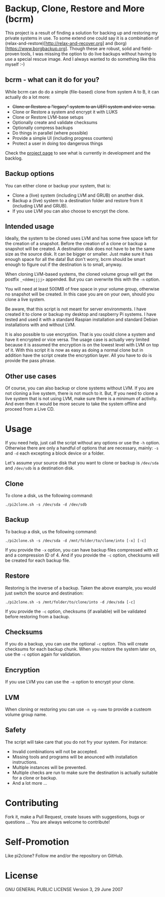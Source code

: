 # Backup, Clone, Restore and More (bcrm)

This project is a result of finding a solution for backing up and restoring my private systems in use. To some extend
one could say it is a combination of (relax-and-restore)[http://relax-and-recover.org] and
(borg)[https://www.borgbackup.org]. Though these are robust, solid and field-proven tools, I was missing the option to
do live backups without having to use a special rescue image. And I always wanted to do something like this myself :-)

## bcrm - what can it do for you?

While bcrm can do do a simple (file-based) clone from system A to B, it can actually do a lot more:

-   ~~Clone or Restore a "legacy" system to an UEFI system and vice-versa.~~
-   Clone or Restore a system and encrypt it with LUKS
-   Clone or Restore LVM-base setups
-   Optionally create and validate checksums
-   Optionally compress backups
-   Do things in parallel (where possible)
-   Provide a simple UI (including progress counters)
-   Protect a user in doing too dangerous things

Check the [project page](https://github.com/Jeansen/pi2clone/projects/1) to see what is currently in development and the
backlog.

## Backup options

You can either clone or backup your system, that is:

-   Clone a (live) system (including LVM and GRUB) on another disk.
-   Backup a (live) system to a destination folder and restore from it (including LVM and GRUB).
-   If you use LVM you can also choose to encrypt the clone.

## Intended usage

Ideally, the system to be cloned uses LVM and has some free space left for the creation of a snapshot. Before the
creation of a clone or backup a snapshot will be created. A destination disk does not have to be the same size as the
source disk. It can be bigger or smaller. Just make sure it has enough space for all the data! But don't worry, bcrm
should be smart enough to figure out if the destination is to small, anyway.

When cloning LVM-based systems, the cloned volume group will get the postfix `_<ddmmjjjj>` appended. But you can
overwrite this with the `-n` option.

You will need at least 500MB of free space in your volume group, otherwise no snapshot will be created. In this case you
are on your own, should you clone a live system.

Be aware, that this script is not meant for server environments. I have created it to clone or backup my desktop and 
raspberry Pi systems. I have tested and used it with a standard Raspian installation and standard Debian installations
with and without LVM.

It is also possible to use encryption. That is you could clone a system and have it encrypted or vice versa. The usage
case is actually very limited because it is assumed the encryption is on the lowest level with LVM on top of it. With
this script it is now as easy as doing a normal clone but in addition have the script create the encryption layer. All
you have to do is provide the pass phrase.

## Other use cases

Of course, you can also backup or clone systems without LVM. If you are not cloning a live system, there is not much to
it. But, If you need to clone a live system that is not using LVM, make sure there is a minimum of activity. And even 
then it would be more secure to take the system offline and proceed from a Live CD.

# Usage

If you need help, just call the script without any options or use the `-h` option.  Otherwise there are only a handful
of options that are necessary, mainly: `-s` and `-d` each excepting a block device or a folder.

Let's assume your source disk that you want to clone or backup is `/dev/sda` and `/dev/sdb` is a destination disk.

## Clone

To clone a disk, us the following command:

    ./pi2clone.sh -s /dev/sda -d /dev/sdb

## Backup

To backup a disk, us the following command:

    ./pi2clone.sh -s /dev/sda -d /mnt/folder/to/clone/into [-x] [-c]

If you provide the `-x` option, you can have backup files compressed with xz and a compression ID of 4. 
And if you provide the `-c` option, checksums will be created for each backup file.

## Restore

Restoring is the inverse of a backup. Taken the above example, you would just switch the source and
destination:

    ./pi2clone.sh -s /mnt/folder/to/clone/into -d /dev/sda [-c]

If you provide the `-c` option, checksums (if available) will be validated before restoring from a backup.

## Checksums

If you do a backup, you can use the optional `-c` option. This will create checksums for each backup chunk. When you
restore the system later on, use the `-c` option again for validation.

## Encryption

If you use LVM you can use the `-e` option to encrypt your clone.

## LVM

When cloning or restoring you can use `-n vg-name` to provide a custeom volume group name.

## Safety

The script will take care that you do not fry your system. For instance:

-   Invalid combinations will not be accepted. 
-   Missing tools and programs will be anounced with installation instructions. 
-   Multiple instances will be prevented. 
-   Multiple checks are run to make sure the destination is actually suitable for a clone or backup.
-   And a lot more ...

# Contributing

Fork it, make a Pull Request, create Issues with suggestions, bugs or questions ... You are always welcome to 
contribute!

# Self-Promotion

Like pi2clone? Follow me and/or the repository on GitHub.

# License

GNU GENERAL PUBLIC LICENSE Version 3, 29 June 2007
